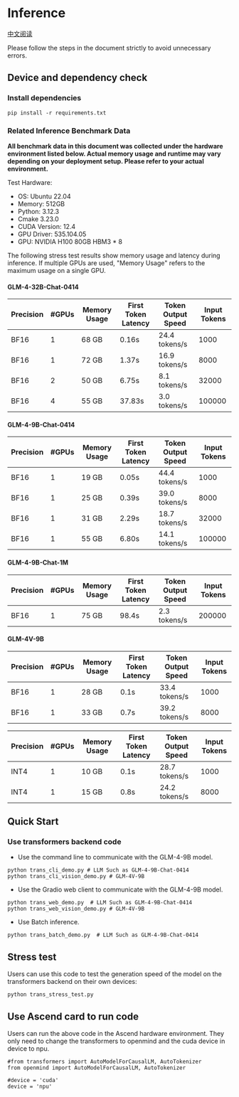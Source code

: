 # Inference

[中文阅读](README_zh.md)

Please follow the steps in the document strictly to avoid unnecessary errors.

## Device and dependency check

### Install dependencies

```shell
pip install -r requirements.txt
```

### Related Inference Benchmark Data

**All benchmark data in this document was collected under the hardware environment listed below. Actual memory usage and runtime may vary depending on your deployment setup. Please refer to your actual environment.**

Test Hardware:

+ OS: Ubuntu 22.04
+ Memory: 512GB
+ Python: 3.12.3
+ Cmake 3.23.0
+ CUDA Version: 12.4
+ GPU Driver: 535.104.05
+ GPU: NVIDIA H100 80GB HBM3 * 8

The following stress test results show memory usage and latency during inference. If multiple GPUs are used, "Memory Usage" refers to the maximum usage on a single GPU.

#### GLM-4-32B-Chat-0414

| Precision   | #GPUs | Memory Usage  | First Token Latency | Token Output Speed | Input Tokens |
|-------------|-------|---------------|---------------------|-------------------|--------------|
| BF16        | 1     | 68 GB         | 0.16s               | 24.4 tokens/s     | 1000         |
| BF16        | 1     | 72 GB         | 1.37s               | 16.9 tokens/s     | 8000         |
| BF16        | 2     | 50 GB         | 6.75s               | 8.1 tokens/s      | 32000        |
| BF16        | 4     | 55 GB         | 37.83s              | 3.0 tokens/s      | 100000       |

#### GLM-4-9B-Chat-0414

| Precision | #GPUs | Memory Usage | First Token Latency | Token Output Speed | Input Tokens |
|-----------|-------|---------------|----------------------|---------------------|---------------|
| BF16      | 1     | 19 GB         | 0.05s                | 44.4 tokens/s       | 1000          |
| BF16      | 1     | 25 GB         | 0.39s                | 39.0 tokens/s       | 8000          |
| BF16      | 1     | 31 GB         | 2.29s                | 18.7 tokens/s       | 32000         |
| BF16      | 1     | 55 GB         | 6.80s                | 14.1 tokens/s       | 100000        |

#### GLM-4-9B-Chat-1M

| Precision | #GPUs | Memory Usage | First Token Latency | Token Output Speed | Input Tokens |
|-----------|-------|---------------|----------------------|---------------------|---------------|
| BF16      | 1     | 75 GB         | 98.4s                | 2.3 tokens/s        | 200000        |

#### GLM-4V-9B

| Precision | #GPUs | Memory Usage | First Token Latency | Token Output Speed | Input Tokens |
|-----------|-------|---------------|----------------------|---------------------|---------------|
| BF16      | 1     | 28 GB         | 0.1s                 | 33.4 tokens/s       | 1000          |
| BF16      | 1     | 33 GB         | 0.7s                 | 39.2 tokens/s       | 8000          |

| Precision | #GPUs | Memory Usage | First Token Latency | Token Output Speed | Input Tokens |
|-----------|-------|---------------|----------------------|---------------------|---------------|
| INT4      | 1     | 10 GB         | 0.1s                 | 28.7 tokens/s       | 1000          |
| INT4      | 1     | 15 GB         | 0.8s                 | 24.2 tokens/s       | 8000          |

## Quick Start

### Use transformers backend code

+ Use the command line to communicate with the GLM-4-9B model.

```shell
python trans_cli_demo.py # LLM Such as GLM-4-9B-Chat-0414
python trans_cli_vision_demo.py # GLM-4V-9B
```

+ Use the Gradio web client to communicate with the  GLM-4-9B model.

```shell
python trans_web_demo.py  # LLM Such as GLM-4-9B-Chat-0414
python trans_web_vision_demo.py # GLM-4V-9B
```

+ Use Batch inference.

```shell
python trans_batch_demo.py  # LLM Such as GLM-4-9B-Chat-0414
```



## Stress test

Users can use this code to test the generation speed of the model on the transformers backend on their own devices:

```shell
python trans_stress_test.py
```

## Use Ascend card to run code

Users can run the above code in the Ascend hardware environment. They only need to change the transformers to openmind and the cuda device in device to npu.

```shell
#from transformers import AutoModelForCausalLM, AutoTokenizer
from openmind import AutoModelForCausalLM, AutoTokenizer

#device = 'cuda'
device = 'npu'
```
